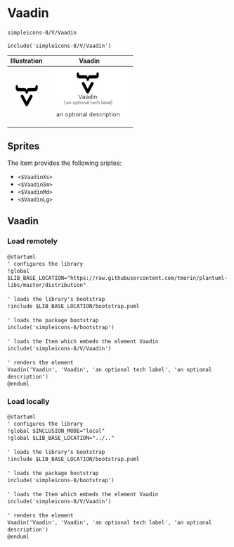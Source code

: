 # Vaadin


```text
simpleicons-8/V/Vaadin
```

```text
include('simpleicons-8/V/Vaadin')
```



| Illustration | Vaadin |
| :---: | :---: |
| ![illustration for Illustration](../../simpleicons-8/V/Vaadin.png) | ![illustration for Vaadin](../../simpleicons-8/V/Vaadin.Local.png) |



## Sprites
The item provides the following sriptes:

- `<$VaadinXs>`
- `<$VaadinSm>`
- `<$VaadinMd>`
- `<$VaadinLg>`





## Vaadin

### Load remotely
```plantuml
@startuml
' configures the library
!global $LIB_BASE_LOCATION="https://raw.githubusercontent.com/tmorin/plantuml-libs/master/distribution"

' loads the library's bootstrap
!include $LIB_BASE_LOCATION/bootstrap.puml

' loads the package bootstrap
include('simpleicons-8/bootstrap')

' loads the Item which embeds the element Vaadin
include('simpleicons-8/V/Vaadin')

' renders the element
Vaadin('Vaadin', 'Vaadin', 'an optional tech label', 'an optional description')
@enduml
```

### Load locally
```plantuml
@startuml
' configures the library
!global $INCLUSION_MODE="local"
!global $LIB_BASE_LOCATION="../.."

' loads the library's bootstrap
!include $LIB_BASE_LOCATION/bootstrap.puml

' loads the package bootstrap
include('simpleicons-8/bootstrap')

' loads the Item which embeds the element Vaadin
include('simpleicons-8/V/Vaadin')

' renders the element
Vaadin('Vaadin', 'Vaadin', 'an optional tech label', 'an optional description')
@enduml
```

